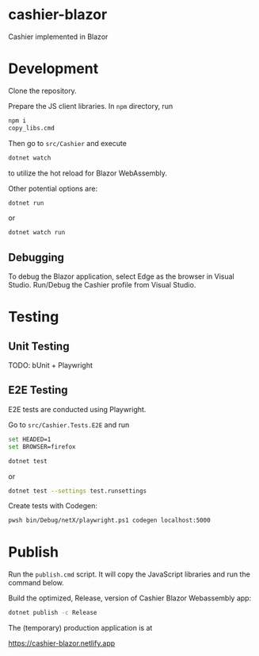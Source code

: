 # cashier-blazor
Cashier implemented in Blazor

# Development
Clone the repository. 

Prepare the JS client libraries. In `npm` directory, run
```sh
npm i
copy_libs.cmd
```
Then go to `src/Cashier` and execute 
```sh
dotnet watch
```
to utilize the hot reload for Blazor WebAssembly.

Other potential options are:
```sh
dotnet run
```
or
```sh
dotnet watch run
```

## Debugging
To debug the Blazor application, select Edge as the browser in Visual Studio. Run/Debug the Cashier
profile from Visual Studio.

# Testing

## Unit Testing
TODO: bUnit + Playwright

## E2E Testing
E2E tests are conducted using Playwright.

Go to `src/Cashier.Tests.E2E` and run

```sh
set HEADED=1
set BROWSER=firefox

dotnet test
```

or

```sh
dotnet test --settings test.runsettings
```

Create tests with Codegen:
```sh
pwsh bin/Debug/netX/playwright.ps1 codegen localhost:5000
```

# Publish

Run the `publish.cmd` script. It will copy the JavaScript libraries and
run the command below.

Build the optimized, Release, version of Cashier Blazor Webassembly app:
```sh
dotnet publish -c Release
```

The (temporary) production application is at

https://cashier-blazor.netlify.app
